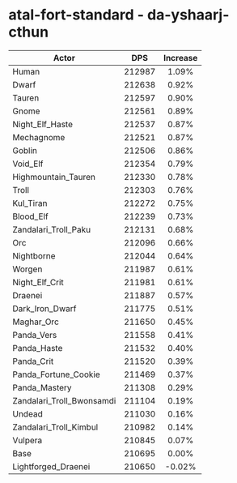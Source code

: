 # atal-fort-standard - da-yshaarj-cthun
| Actor | DPS | Increase |
|---|:---:|:---:|
|Human|212987|1.09%|
|Dwarf|212638|0.92%|
|Tauren|212597|0.90%|
|Gnome|212561|0.89%|
|Night_Elf_Haste|212537|0.87%|
|Mechagnome|212521|0.87%|
|Goblin|212506|0.86%|
|Void_Elf|212354|0.79%|
|Highmountain_Tauren|212330|0.78%|
|Troll|212303|0.76%|
|Kul_Tiran|212272|0.75%|
|Blood_Elf|212239|0.73%|
|Zandalari_Troll_Paku|212131|0.68%|
|Orc|212096|0.66%|
|Nightborne|212044|0.64%|
|Worgen|211987|0.61%|
|Night_Elf_Crit|211981|0.61%|
|Draenei|211887|0.57%|
|Dark_Iron_Dwarf|211775|0.51%|
|Maghar_Orc|211650|0.45%|
|Panda_Vers|211558|0.41%|
|Panda_Haste|211532|0.40%|
|Panda_Crit|211520|0.39%|
|Panda_Fortune_Cookie|211469|0.37%|
|Panda_Mastery|211308|0.29%|
|Zandalari_Troll_Bwonsamdi|211104|0.19%|
|Undead|211030|0.16%|
|Zandalari_Troll_Kimbul|210982|0.14%|
|Vulpera|210845|0.07%|
|Base|210695|0.00%|
|Lightforged_Draenei|210650|-0.02%|
